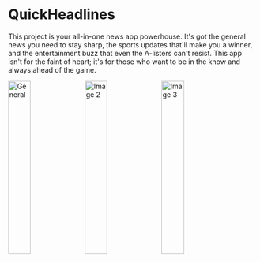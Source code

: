 # QuickHeadlines
This project is your all-in-one news app powerhouse. It's got the general news you need to stay sharp, the sports updates that'll make you a winner, and the entertainment buzz that even the A-listers can't resist. This app isn't for the faint of heart; it's for those who want to be in the know and always ahead of the game.
<div>
  <img src="images/general.jpg" alt="General" style="width:30%;">
  <img src="images/sports.jpg" alt="Image 2" style="width:30%;">
  <img src="images/entertainment.jpg" alt="Image 3" style="width:30%;">
</div>
